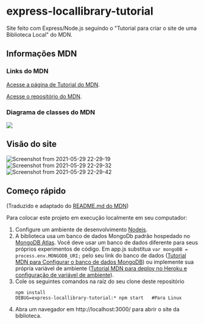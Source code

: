 # express-locallibrary-tutorial

Site feito com Express/Node.js seguindo o "Tutorial para criar o site de uma Biblioteca Local" do MDN.

## Informações MDN

### Links do MDN
[Acesse a página de Tutorial do MDN](https://developer.mozilla.org/pt-BR/docs/Learn/Server-side/Express_Nodejs/Tutorial_local_library_website).

[Acesse o repositório do MDN](https://github.com/mdn/express-locallibrary-tutorial).

### Diagrama de classes do MDN
![](https://github.com/mdn/express-locallibrary-tutorial/blob/master/public/images/Library%20Website%20-%20Mongoose_Express.png)

## Visão do site

![Screenshot from 2021-05-29 22-29-19](https://user-images.githubusercontent.com/72050839/120089081-63324680-c0cd-11eb-9c42-b0988d349e2e.png)
![Screenshot from 2021-05-29 22-29-32](https://user-images.githubusercontent.com/72050839/120089083-64637380-c0cd-11eb-9169-df01b5bbe2be.png)
![Screenshot from 2021-05-29 22-29-42](https://user-images.githubusercontent.com/72050839/120089085-6594a080-c0cd-11eb-980a-dd82e84d4628.png)

## Começo rápido 
(Traduzido e adaptado do [README.md do MDN](https://github.com/mdn/express-locallibrary-tutorial/blob/master/README.md))

Para colocar este projeto em execução localmente em seu computador:

1. Configure um ambiente de desenvolvimento [Nodejs](https://developer.mozilla.org/pt-BR/docs/Learn/Server-side/Express_Nodejs/development_environment).
2. A biblioteca usa um banco de dados MongoDb padrão hospedado no [MongoDB Atlas](https://www.mongodb.com/cloud/atlas). Você deve usar um banco de dados diferente para seus próprios experimentos de código. Em app.js substitua ```var mongoDB = process.env.MONGODB_URI;``` pelo seu link do banco de dados ([Tutorial MDN para Configurar o banco de dados MongoDB](https://developer.mozilla.org/pt-BR/docs/Learn/Server-side/Express_Nodejs/mongoose#configurando_o_banco_de_dados_mongodb)) ou implemente sua própria variável de ambiente ([Tutorial MDN para deploy no Heroku e configuração de variável de ambiente](https://developer.mozilla.org/pt-BR/docs/Learn/Server-side/Express_Nodejs/deployment#example_installing_locallibrary_on_heroku)).
4. Cole os seguintes comandos na raíz do seu clone deste repositório
   ```
   npm install
   DEBUG=express-locallibrary-tutorial:* npm start   #Para Linux
   ```
1. Abra um navegador em  http://localhost:3000/ para abrir o site da biblioteca.
